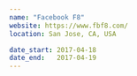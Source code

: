 ```yaml
---
name: "Facebook F8"
website: https://www.fbf8.com/
location: San Jose, CA, USA

date_start: 2017-04-18
date_end:   2017-04-19
---
```

